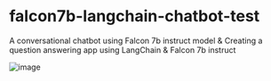 # falcon7b-langchain-chatbot-test
A conversational chatbot using Falcon 7b instruct model &amp; Creating a question answering app using LangChain &amp; Falcon 7b instruct

![image](https://github.com/Tolulade-A/falcon7b-langchain-chatbot-test/assets/22460844/7e469de2-0ba7-43e1-be22-028d2be6fcb8)
